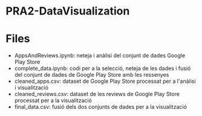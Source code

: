 # PRA2-DataVisualization
# Files
  - AppsAndReviews.ipynb: neteja i anàlisi del conjunt de dades Google Play Store
  - complete_data.ipynb: codi per a la selecció, neteja de les dades i fusió del conjunt de dades de Google Play Store amb les ressenyes
  - cleaned_apps.csv: dataset de Google Play Store processat per a l'anàlisi i visualització
  - cleaned_reviews.csv: dataset de les reviews de Google Play Store processat per a la visualització
  - final_data.csv: fusió dels dos conjunts de dades per a la visualització
